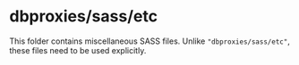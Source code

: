 # dbproxies/sass/etc

This folder contains miscellaneous SASS files. Unlike `"dbproxies/sass/etc"`, these files
need to be used explicitly.
